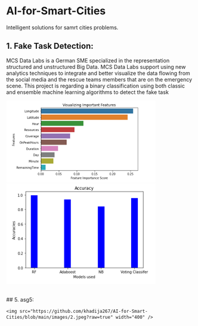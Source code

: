 # AI-for-Smart-Cities
Intelligent solutions for samrt cities problems.
## 1. Fake Task Detection:

MCS Data Labs is a German SME specialized in the representation structured and unstructured Big Data. 
MCS Data Labs support using new analytics techniques to integrate and better visualize the data flowing from the social media and the rescue teams members that are on the emergency scene.
This project is regarding a binary classification using both classic and ensemble machine learning algorithms to detect the fake task
<p float="center">
  <img src="https://github.com/khadija267/AI-for-Smart-Cities/blob/main/images/1.png?raw=true" width="400" /> 
    <img src="https://github.com/khadija267/AI-for-Smart-Cities/blob/main/images/2.png?raw=true" width="400" /> 
</p>
<br>
## 5. asg5:
<br>
<p float="center">

    <img src="https://github.com/khadija267/AI-for-Smart-Cities/blob/main/images/2.jpeg?raw=true" width="400" /> 
</p>
